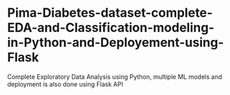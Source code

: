 # Pima-Diabetes-dataset-complete-EDA-and-Classification-modeling-in-Python-and-Deployement-using-Flask
Complete Exploratory Data Analysis using Python, multiple ML models and deployment is also done using Flask API
